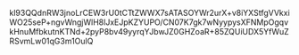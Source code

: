 kl93QQdnRW3jnoLrCEW3rU0tCTtZWWX7sATASOYWr2urX+v8iYXStfgVVkxiWO25seP+ngvWngjWlH8lJxEJpKZYUPO/CN07K7gk7wNyypysXFNMpOgqvkHnuMfbkutnKTNd+2pyP8bv49yyrqYJbwJZ0GHZoaR+85ZQUiUDX5YfWuZRSvmLw01qG3m1OulQ